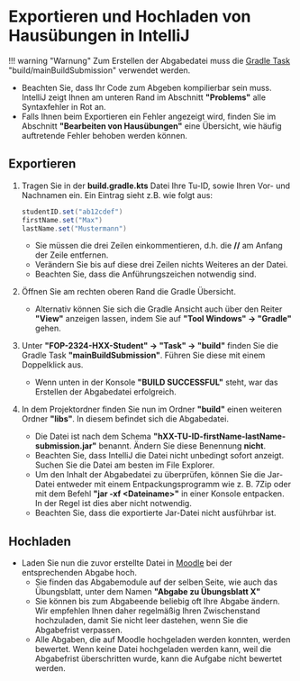 # Exportieren und Hochladen von Hausübungen in IntelliJ

!!! warning "Warnung"
    Zum Erstellen der Abgabedatei muss die [Gradle Task] "build/mainBuildSubmission" verwendet werden.
* Beachten Sie, dass Ihr Code zum Abgeben kompilierbar sein muss. IntelliJ zeigt Ihnen am unteren Rand im Abschnitt **"Problems"** alle Syntaxfehler in Rot an.
* Falls Ihnen beim Exportieren ein Fehler angezeigt wird, finden Sie im Abschnitt **"Bearbeiten von Hausübungen"** eine Übersicht, wie häufig auftretende Fehler behoben werden können.

## Exportieren

1. Tragen Sie in der **build.gradle.kts** Datei Ihre Tu-ID, sowie Ihren Vor- und Nachnamen ein. Ein Eintrag sieht z.B. wie folgt aus:
   ``` java
   studentID.set("ab12cdef")
   firstName.set("Max")
   lastName.set("Mustermann")
   ```
    * Sie müssen die drei Zeilen einkommentieren, d.h. die **//** am Anfang der Zeile entfernen.
    * Verändern Sie bis auf diese drei Zeilen nichts Weiteres an der Datei.
    * Beachten Sie, dass die Anführungszeichen notwendig sind.


2. Öffnen Sie am rechten oberen Rand die Gradle Übersicht.
    * Alternativ können Sie sich die Gradle Ansicht auch über den Reiter **"View"** anzeigen lassen, indem Sie auf **"Tool Windows" -> "Gradle"** gehen.


3. Unter **"FOP-2324-HXX-Student" -> "Task" -> "build"** finden Sie die Gradle Task **"mainBuildSubmission"**. Führen Sie diese mit einem Doppelklick aus.
    * Wenn unten in der Konsole **"BUILD SUCCESSFUL"** steht, war das Erstellen der Abgabedatei erfolgreich.


4. In dem Projektordner finden Sie nun im Ordner **"build"** einen weiteren Ordner **"libs"**. In diesem befindet sich die Abgabedatei.
    * Die Datei ist nach dem Schema **"hXX-TU-ID-firstName-lastName-submission.jar"** benannt. Ändern Sie diese Benennung **nicht**.
    * Beachten Sie, dass IntelliJ die Datei nicht unbedingt sofort anzeigt. Suchen Sie die Datei am besten im File Explorer.
    * Um den Inhalt der Abgabedatei zu überprüfen, können Sie die Jar-Datei entweder mit einem Entpackungsprogramm wie z. B. 7Zip oder mit dem Befehl **"jar -xf <Dateiname\>"** in einer Konsole entpacken. In der Regel ist dies aber nicht notwendig.
    * Beachten Sie, dass die exportierte Jar-Datei nicht ausführbar ist.

## Hochladen
* Laden Sie nun die zuvor erstellte Datei in [Moodle] bei der entsprechenden Abgabe hoch.
    * Sie finden das Abgabemodule auf der selben Seite, wie auch das Übungsblatt, unter dem Namen **"Abgabe zu Übungsblatt X"**
    * Sie können bis zum Abgabeende beliebig oft Ihre Abgabe ändern. Wir empfehlen Ihnen daher regelmäßig Ihren Zwischenstand hochzuladen, damit Sie nicht leer dastehen, wenn Sie die Abgabefrist verpassen.
    * Alle Abgaben, die auf Moodle hochgeladen werden konnten, werden bewertet. Wenn keine Datei hochgeladen werden kann, weil die Abgabefrist überschritten wurde, kann die Aufgabe nicht bewertet werden.

[Moodle]: https://moodle.informatik.tu-darmstadt.de/course/view.php?id=1469&sectionid=18762
[Gradle Task]: https://wiki.tudalgo.org/exercises/edit/#gradle-tasks
